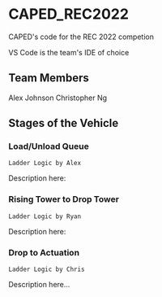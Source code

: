 # CAPED_REC2022
CAPED's code for the REC 2022 competion

VS Code is the team's IDE of choice

## Team Members
Alex Johnson
Christopher Ng

## Stages of the Vehicle

### Load/Unload Queue
	Ladder Logic by Alex
Description here:

### Rising Tower to Drop Tower
	Ladder Logic by Ryan
Description here:

### Drop to Actuation
	Ladder Logic by Chris
Description here...
